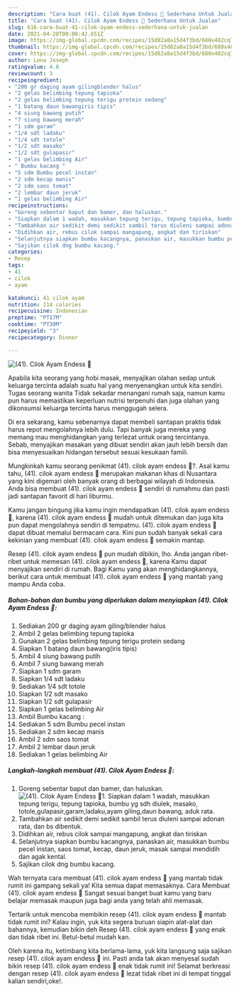 ```yaml
---
description: "Cara buat (41). Cilok Ayam Endess 🤤 Sederhana Untuk Jualan"
title: "Cara buat (41). Cilok Ayam Endess 🤤 Sederhana Untuk Jualan"
slug: 616-cara-buat-41-cilok-ayam-endess-sederhana-untuk-jualan
date: 2021-04-28T08:00:42.651Z
image: https://img-global.cpcdn.com/recipes/15d82a8a15d4f3bd/680x482cq70/41-cilok-ayam-endess-🤤-foto-resep-utama.jpg
thumbnail: https://img-global.cpcdn.com/recipes/15d82a8a15d4f3bd/680x482cq70/41-cilok-ayam-endess-🤤-foto-resep-utama.jpg
cover: https://img-global.cpcdn.com/recipes/15d82a8a15d4f3bd/680x482cq70/41-cilok-ayam-endess-🤤-foto-resep-utama.jpg
author: Lena Joseph
ratingvalue: 4.8
reviewcount: 3
recipeingredient:
- "200 gr daging ayam gilingblender halus"
- "2 gelas belimbing tepung tapioka"
- "2 gelas belimbing tepung terigu protein sedang"
- "1 batang daun bawangiris tipis"
- "4 siung bawang putih"
- "7 siung bawang merah"
- "1 sdm garam"
- "1/4 sdt ladaku"
- "1/4 sdt totole"
- "1/2 sdt masako"
- "1/2 sdt gulapasir"
- "1 gelas belimbing Air"
- " Bumbu kacang "
- "5 sdm Bumbu pecel instan"
- "2 sdm kecap manis"
- "2 sdm saos tomat"
- "2 lembar daun jeruk"
- "1 gelas belimbing Air"
recipeinstructions:
- "Goreng sebentar baput dan bamer, dan haluskan."
- "Siapkan dalam 1 wadah, masukkan tepung terigu, tepung tapioka, bumbu yg sdh diulek, masako, totole,gulapasir,garam,ladaku,ayam giling,daun bawang, aduk rata."
- "Tambahkan air sedikit demi sedikit sambil terus diuleni sampai adonan rata, dan bs dibentuk."
- "Didihkan air, rebus cilok sampai mangapung, angkat dan tiriskan"
- "Selanjutnya siapkan bumbu kacangnya, panaskan air, masukkan bumbu pecel instan, saos tomat, kecap, daun jeruk, masak sampai mendidih dan agak kental."
- "Sajikan cilok dng bumbu kacang."
categories:
- Resep
tags:
- 41
- cilok
- ayam

katakunci: 41 cilok ayam 
nutrition: 114 calories
recipecuisine: Indonesian
preptime: "PT17M"
cooktime: "PT30M"
recipeyield: "3"
recipecategory: Dinner

---
```



![(41). Cilok Ayam Endess 🤤](https://img-global.cpcdn.com/recipes/15d82a8a15d4f3bd/680x482cq70/41-cilok-ayam-endess-🤤-foto-resep-utama.jpg)

Apabila kita seorang yang hobi masak, menyajikan olahan sedap untuk keluarga tercinta adalah suatu hal yang menyenangkan untuk kita sendiri. Tugas seorang  wanita Tidak sekadar menangani rumah saja, namun kamu pun harus memastikan keperluan nutrisi terpenuhi dan juga olahan yang dikonsumsi keluarga tercinta harus menggugah selera.

Di era  sekarang, kamu sebenarnya dapat membeli santapan praktis tidak harus repot mengolahnya lebih dulu. Tapi banyak juga mereka yang memang mau menghidangkan yang terlezat untuk orang tercintanya. Sebab, menyajikan masakan yang dibuat sendiri akan jauh lebih bersih dan bisa menyesuaikan hidangan tersebut sesuai kesukaan famili. 



Mungkinkah kamu seorang penikmat (41). cilok ayam endess 🤤?. Asal kamu tahu, (41). cilok ayam endess 🤤 merupakan makanan khas di Nusantara yang kini digemari oleh banyak orang di berbagai wilayah di Indonesia. Anda bisa membuat (41). cilok ayam endess 🤤 sendiri di rumahmu dan pasti jadi santapan favorit di hari liburmu.

Kamu jangan bingung jika kamu ingin mendapatkan (41). cilok ayam endess 🤤, karena (41). cilok ayam endess 🤤 mudah untuk ditemukan dan juga kita pun dapat mengolahnya sendiri di tempatmu. (41). cilok ayam endess 🤤 dapat dibuat memalui bermacam cara. Kini pun sudah banyak sekali cara kekinian yang membuat (41). cilok ayam endess 🤤 semakin mantap.

Resep (41). cilok ayam endess 🤤 pun mudah dibikin, lho. Anda jangan ribet-ribet untuk memesan (41). cilok ayam endess 🤤, karena Kamu dapat menyajikan sendiri di rumah. Bagi Kamu yang akan menghidangkannya, berikut cara untuk membuat (41). cilok ayam endess 🤤 yang mantab yang mampu Anda coba.

<!--inarticleads1-->

##### Bahan-bahan dan bumbu yang diperlukan dalam menyiapkan (41). Cilok Ayam Endess 🤤:

1. Sediakan 200 gr daging ayam giling/blender halus
1. Ambil 2 gelas belimbing tepung tapioka
1. Gunakan 2 gelas belimbing tepung terigu protein sedang
1. Siapkan 1 batang daun bawang(iris tipis)
1. Ambil 4 siung bawang putih
1. Ambil 7 siung bawang merah
1. Siapkan 1 sdm garam
1. Siapkan 1/4 sdt ladaku
1. Sediakan 1/4 sdt totole
1. Siapkan 1/2 sdt masako
1. Siapkan 1/2 sdt gulapasir
1. Siapkan 1 gelas belimbing Air
1. Ambil  Bumbu kacang :
1. Sediakan 5 sdm Bumbu pecel instan
1. Sediakan 2 sdm kecap manis
1. Ambil 2 sdm saos tomat
1. Ambil 2 lembar daun jeruk
1. Sediakan 1 gelas belimbing Air




<!--inarticleads2-->

##### Langkah-langkah membuat (41). Cilok Ayam Endess 🤤:

1. Goreng sebentar baput dan bamer, dan haluskan.
<img src="https://img-global.cpcdn.com/steps/da66fe78d71511a0/160x128cq70/41-cilok-ayam-endess-🤤-langkah-memasak-1-foto.jpg" alt="(41). Cilok Ayam Endess 🤤">1. Siapkan dalam 1 wadah, masukkan tepung terigu, tepung tapioka, bumbu yg sdh diulek, masako, totole,gulapasir,garam,ladaku,ayam giling,daun bawang, aduk rata.
1. Tambahkan air sedikit demi sedikit sambil terus diuleni sampai adonan rata, dan bs dibentuk.
1. Didihkan air, rebus cilok sampai mangapung, angkat dan tiriskan
1. Selanjutnya siapkan bumbu kacangnya, panaskan air, masukkan bumbu pecel instan, saos tomat, kecap, daun jeruk, masak sampai mendidih dan agak kental.
1. Sajikan cilok dng bumbu kacang.




Wah ternyata cara membuat (41). cilok ayam endess 🤤 yang mantab tidak rumit ini gampang sekali ya! Kita semua dapat memasaknya. Cara Membuat (41). cilok ayam endess 🤤 Sangat sesuai banget buat kamu yang baru belajar memasak maupun juga bagi anda yang telah ahli memasak.

Tertarik untuk mencoba membikin resep (41). cilok ayam endess 🤤 mantab tidak rumit ini? Kalau ingin, yuk kita segera buruan siapin alat-alat dan bahannya, kemudian bikin deh Resep (41). cilok ayam endess 🤤 yang enak dan tidak ribet ini. Betul-betul mudah kan. 

Oleh karena itu, ketimbang kita berlama-lama, yuk kita langsung saja sajikan resep (41). cilok ayam endess 🤤 ini. Pasti anda tak akan menyesal sudah bikin resep (41). cilok ayam endess 🤤 enak tidak rumit ini! Selamat berkreasi dengan resep (41). cilok ayam endess 🤤 lezat tidak ribet ini di tempat tinggal kalian sendiri,oke!.

